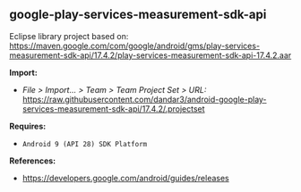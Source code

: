 ## google-play-services-measurement-sdk-api

Eclipse library project based on:<br/>
https://maven.google.com/com/google/android/gms/play-services-measurement-sdk-api/17.4.2/play-services-measurement-sdk-api-17.4.2.aar

**Import:**
- _File > Import... > Team > Team Project Set > URL:_<br/>
  https://raw.githubusercontent.com/dandar3/android-google-play-services-measurement-sdk-api/17.4.2/.projectset

**Requires:**
- `Android 9 (API 28) SDK Platform`

**References:**
- https://developers.google.com/android/guides/releases